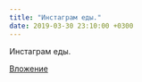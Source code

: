 ```yaml
---
title: "Инстаграм еды."
date: 2019-03-30 23:10:00 +0300
---
```


Инстаграм еды.

[Вложение](https://vk.com/photo41076938_456244701)
